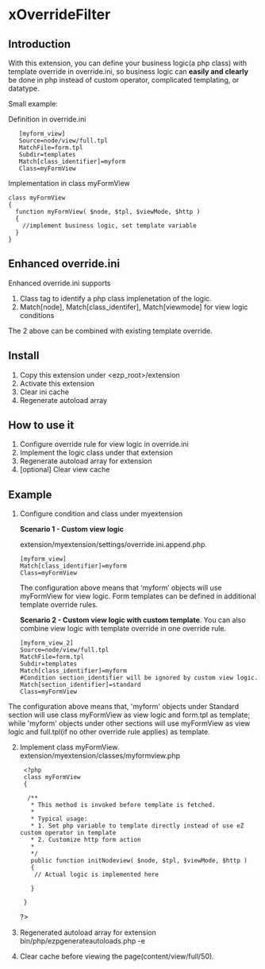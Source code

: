 xOverrideFilter
=================

Introduction
-----------
With this extension, you can define your business logic(a php class) with template override in override.ini, so business logic can **easily and clearly** be done in php instead of custom operator, complicated templating, or datatype.

Small example:

Definition in override.ini

       [myform_view]
       Source=node/view/full.tpl
       MatchFile=form.tpl
       Subdir=templates
       Match[class_identifier]=myform
       Class=myFormView

Implementation in class myFormView

    class myFormView
    {
      function myFormView( $node, $tpl, $viewMode, $http )
      {
        //implement business logic, set template variable
      }
    }

Enhanced override.ini
---------------------
Enhanced override.ini supports

1. Class tag to identify a php class implenetation of the logic.
2. Match[node], Match[class_identifer], Match[viewmode] for view logic conditions

The 2 above can be combined with existing template override.


Install
--------
1. Copy this extension under <ezp_root>/extension
2. Activate this extension
3. Clear ini cache
4. Regenerate autoload array

How to use it
-------------
1. Configure override rule for view logic in override.ini
2. Implement the logic class under that extension
3. Regenerate autoload array for extension
4. [optional] Clear view cache


Example
-------

1. Configure condition and class under myextension

   **Scenario 1 - Custom view logic** 
  
   extension/myextension/settings/override.ini.append.php.

       [myform_view]
       Match[class_identifier]=myform
       Class=myFormView
     
   The configuration above means that ‘myform’ objects will use myFormView for view logic. Form templates can be defined in additional template override rules.

   **Scenario 2 - Custom view logic with custom template**. You can also combine view logic with template override in one override rule. 

       [myform_view_2]
       Source=node/view/full.tpl
       MatchFile=form.tpl
       Subdir=templates
       Match[class_identifier]=myform
       #Condition section_identifier will be ignored by custom view logic.
       Match[section_identifier]=standard
       Class=myFormView
The configuration above means that, 'myform' objects under Standard section will use class myFormView as view logic and form.tpl as template; while 'myform' objects under other sections will use myFormView as view logic and full.tpl(if no other override rule applies) as template.

2. Implement class myFormView.
extension/myextension/classes/myformview.php

        <?php
        class myFormView
        {

         /**
          * This method is invoked before template is fetched.
          *
          * Typical usage:
          * 1. Set php variable to template directly instead of use eZ custom operator in template
          * 2. Customize http form action
          *
          */
          public function initNodeview( $node, $tpl, $viewMode, $http )
          {
           // Actual logic is implemented here
          
          }

        }
      ?>

3. Regenerated autoload array for extension
<php path> bin/php/ezpgenerateautoloads.php -e

4. Clear cache before viewing the page(content/view/full/50).
